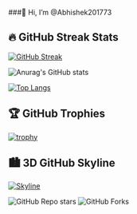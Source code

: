 ###👋 Hi, I’m @Abhishek201773





## 🔥 GitHub Streak Stats

[![GitHub Streak](https://streak-stats.demolab.com/?user=Abhishek201773&theme=radical)](https://git.io/streak-stats)


![Anurag's GitHub stats](https://github-readme-stats.vercel.app/api?username=Abhishek201773&show_icons=true&theme=cobalt)

[![Top Langs](https://github-readme-stats.vercel.app/api/top-langs/?username=Abhishek201773&layout=donut)](https://github.com/Abhishek201773/github-readme-stats)


## 🏆 GitHub Trophies

[![trophy](https://github-profile-trophy.vercel.app/?username=Abhishek201773&theme=radical)](https://github.com/ryo-ma/github-profile-trophy)

## 🏙️ 3D GitHub Skyline

[![Skyline](https://github.com/Ashish123897/skyline/raw/master/2023.gif)](https://skyline.github.com/Abhishek201773/2023)

![GitHub Repo stars](https://img.shields.io/github/stars/Abhishek201773/your-repo?style=social)
![GitHub Forks](https://img.shields.io/github/forks/Abhishek201773/your-repo?style=social)
